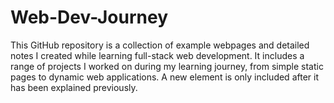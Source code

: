 # Web-Dev-Journey
This GitHub repository is a collection of example webpages and detailed notes I created while learning full-stack web development.
It includes a range of projects I worked on during my learning journey, from simple static pages to dynamic web applications.
A new element is only included after it has been explained previously.
